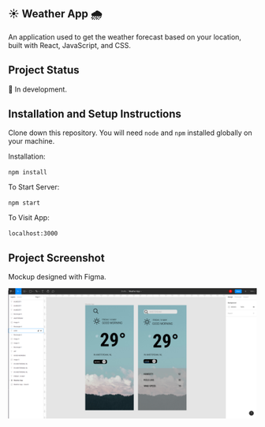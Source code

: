 ## :sunny: Weather App :cloud_with_rain:

An application used to get the weather forecast based on your location, built with React, JavaScript, and CSS.

## Project Status

:construction: In development.

## Installation and Setup Instructions

Clone down this repository. You will need `node` and `npm` installed globally on your machine.  

Installation:

`npm install`   

To Start Server:

`npm start`  

To Visit App:

`localhost:3000`

## Project Screenshot

Mockup designed with Figma.

![screenshot](src/assets/Figma.png)


